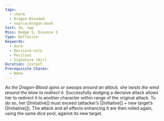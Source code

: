 ```yaml
---
tags:
  - charm
  - Dragon-Blooded
  - source/dragon-book
Cost: 5m, 1wp
Mins: Dodge 5, Essence 3
Type: Reflexive
Keywords:
  - Aura
  - Decisive-only
  - Perilous
  - Signature (Air)
Duration: Instant
Prerequisite Charms:
  - None
---
```

*As the Dragon-Blood spins or swoops around an attack, she twists the wind around the blow to redirect it.*
Successfully dodging a decisive attack allows her to redirect it to another character within range of the original attack. To do so, her [[Initiative]] must exceed (attacker’s [[Initiative]] + new target’s [[Initiative]]). The attack and all effects enhancing it are then rolled again, using the same dice pool, against its new target.
